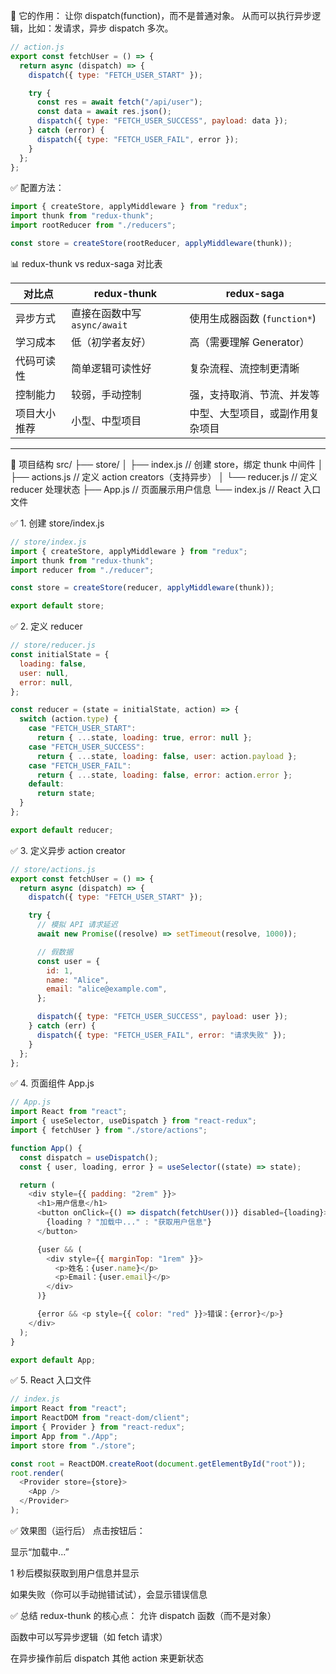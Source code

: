 🌟 它的作用：
让你 dispatch(function)，而不是普通对象。
从而可以执行异步逻辑，比如：发请求，异步 dispatch 多次。

```js
// action.js
export const fetchUser = () => {
  return async (dispatch) => {
    dispatch({ type: "FETCH_USER_START" });

    try {
      const res = await fetch("/api/user");
      const data = await res.json();
      dispatch({ type: "FETCH_USER_SUCCESS", payload: data });
    } catch (error) {
      dispatch({ type: "FETCH_USER_FAIL", error });
    }
  };
};
```

✅ 配置方法：

```js
import { createStore, applyMiddleware } from "redux";
import thunk from "redux-thunk";
import rootReducer from "./reducers";

const store = createStore(rootReducer, applyMiddleware(thunk));
```

📊 redux-thunk vs redux-saga 对比表

| 对比点       | redux-thunk                  | redux-saga                       |
| ------------ | ---------------------------- | -------------------------------- |
| 异步方式     | 直接在函数中写 `async/await` | 使用生成器函数 (`function*`)     |
| 学习成本     | 低（初学者友好）             | 高（需要理解 Generator）         |
| 代码可读性   | 简单逻辑可读性好             | 复杂流程、流控制更清晰           |
| 控制能力     | 较弱，手动控制               | 强，支持取消、节流、并发等       |
| 项目大小推荐 | 小型、中型项目               | 中型、大型项目，或副作用复杂项目 |

---

🧩 项目结构
src/
├── store/
│ ├── index.js // 创建 store，绑定 thunk 中间件
│ ├── actions.js // 定义 action creators（支持异步）
│ └── reducer.js // 定义 reducer 处理状态
├── App.js // 页面展示用户信息
└── index.js // React 入口文件

✅ 1. 创建 store/index.js

```js
// store/index.js
import { createStore, applyMiddleware } from "redux";
import thunk from "redux-thunk";
import reducer from "./reducer";

const store = createStore(reducer, applyMiddleware(thunk));

export default store;
```

✅ 2. 定义 reducer

```js
// store/reducer.js
const initialState = {
  loading: false,
  user: null,
  error: null,
};

const reducer = (state = initialState, action) => {
  switch (action.type) {
    case "FETCH_USER_START":
      return { ...state, loading: true, error: null };
    case "FETCH_USER_SUCCESS":
      return { ...state, loading: false, user: action.payload };
    case "FETCH_USER_FAIL":
      return { ...state, loading: false, error: action.error };
    default:
      return state;
  }
};

export default reducer;
```

✅ 3. 定义异步 action creator

```js
// store/actions.js
export const fetchUser = () => {
  return async (dispatch) => {
    dispatch({ type: "FETCH_USER_START" });

    try {
      // 模拟 API 请求延迟
      await new Promise((resolve) => setTimeout(resolve, 1000));

      // 假数据
      const user = {
        id: 1,
        name: "Alice",
        email: "alice@example.com",
      };

      dispatch({ type: "FETCH_USER_SUCCESS", payload: user });
    } catch (err) {
      dispatch({ type: "FETCH_USER_FAIL", error: "请求失败" });
    }
  };
};
```

✅ 4. 页面组件 App.js

```js
// App.js
import React from "react";
import { useSelector, useDispatch } from "react-redux";
import { fetchUser } from "./store/actions";

function App() {
  const dispatch = useDispatch();
  const { user, loading, error } = useSelector((state) => state);

  return (
    <div style={{ padding: "2rem" }}>
      <h1>用户信息</h1>
      <button onClick={() => dispatch(fetchUser())} disabled={loading}>
        {loading ? "加载中..." : "获取用户信息"}
      </button>

      {user && (
        <div style={{ marginTop: "1rem" }}>
          <p>姓名：{user.name}</p>
          <p>Email：{user.email}</p>
        </div>
      )}

      {error && <p style={{ color: "red" }}>错误：{error}</p>}
    </div>
  );
}

export default App;
```

✅ 5. React 入口文件

```js
// index.js
import React from "react";
import ReactDOM from "react-dom/client";
import { Provider } from "react-redux";
import App from "./App";
import store from "./store";

const root = ReactDOM.createRoot(document.getElementById("root"));
root.render(
  <Provider store={store}>
    <App />
  </Provider>
);
```

✅ 效果图（运行后）
点击按钮后：

显示“加载中...”

1 秒后模拟获取到用户信息并显示

如果失败（你可以手动抛错试试），会显示错误信息

✅ 总结 redux-thunk 的核心点：
允许 dispatch 函数（而不是对象）

函数中可以写异步逻辑（如 fetch 请求）

在异步操作前后 dispatch 其他 action 来更新状态
